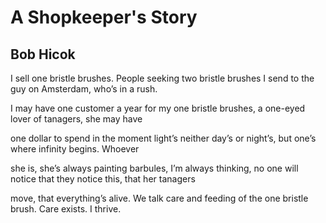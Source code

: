 # A Shopkeeper's Story
## Bob Hicok
I sell one bristle brushes. People
seeking two bristle brushes I send
to the guy on Amsterdam, who’s in a rush.

I may have one customer a year
for my one bristle brushes, a one-eyed
lover of tanagers, she may have

one dollar to spend in the moment
light’s neither day’s or night’s,
but one’s where infinity begins. Whoever

she is, she’s always painting barbules,
I’m always thinking, no one will notice
that they notice this, that her tanagers

move, that everything’s alive. We talk
care and feeding of the one
bristle brush. Care exists. I thrive.